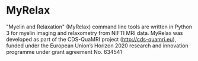 # MyRelax
"Myelin and Relaxation" (MyRelax) command line tools are written in Python 3 for myelin imaging and relaxometry from NIFTI MRI data. MyRelax was developed as part of the CDS-QuaMRI project (http://cds-quamri.eu), funded under the European Union’s Horizon 2020 research and innovation programme under grant agreement No. 634541
